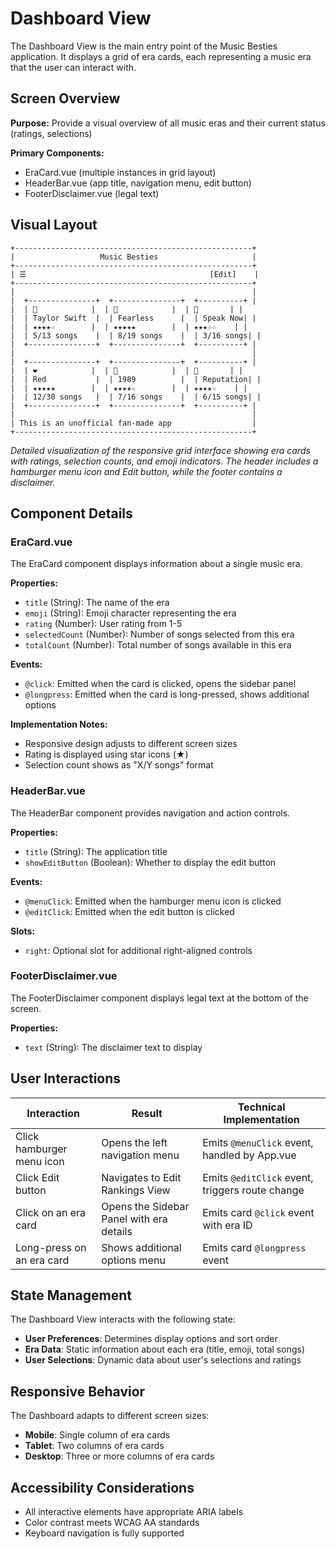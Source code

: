 # Dashboard View

The Dashboard View is the main entry point of the Music Besties application. It displays a grid of era cards, each representing a music era that the user can interact with.

## Screen Overview

**Purpose:** Provide a visual overview of all music eras and their current status (ratings, selections)

**Primary Components:**
- EraCard.vue (multiple instances in grid layout)
- HeaderBar.vue (app title, navigation menu, edit button)
- FooterDisclaimer.vue (legal text)

## Visual Layout

```
+-----------------------------------------------------+
|                   Music Besties                     |
+-----------------------------------------------------+
| ☰                                         [Edit]    |
+-----------------------------------------------------+
|                                                     |
|  +---------------+  +---------------+  +----------+ |
|  | 🤠            |  | 💛            |  | 💜       | |
|  | Taylor Swift  |  | Fearless      |  | Speak Now| |
|  | ★★★★☆        |  | ★★★★★        |  | ★★★☆☆    | |
|  | 5/13 songs    |  | 8/19 songs    |  | 3/16 songs| |
|  +---------------+  +---------------+  +----------+ |
|                                                     |
|  +---------------+  +---------------+  +----------+ |
|  | ❤️            |  | 🌊            |  | 🐍       | |
|  | Red           |  | 1989          |  | Reputation| |
|  | ★★★★★        |  | ★★★★☆        |  | ★★★★☆    | |
|  | 12/30 songs   |  | 7/16 songs    |  | 6/15 songs| |
|  +---------------+  +---------------+  +----------+ |
|                                                     |
| This is an unofficial fan-made app                  |
+-----------------------------------------------------+
```

*Detailed visualization of the responsive grid interface showing era cards with ratings, selection counts, and emoji indicators. The header includes a hamburger menu icon and Edit button, while the footer contains a disclaimer.*

## Component Details

### EraCard.vue

The EraCard component displays information about a single music era.

**Properties:**
- `title` (String): The name of the era
- `emoji` (String): Emoji character representing the era
- `rating` (Number): User rating from 1-5
- `selectedCount` (Number): Number of songs selected from this era
- `totalCount` (Number): Total number of songs available in this era

**Events:**
- `@click`: Emitted when the card is clicked, opens the sidebar panel
- `@longpress`: Emitted when the card is long-pressed, shows additional options

**Implementation Notes:**
- Responsive design adjusts to different screen sizes
- Rating is displayed using star icons (★)
- Selection count shows as "X/Y songs" format

### HeaderBar.vue

The HeaderBar component provides navigation and action controls.

**Properties:**
- `title` (String): The application title
- `showEditButton` (Boolean): Whether to display the edit button

**Events:**
- `@menuClick`: Emitted when the hamburger menu icon is clicked
- `@editClick`: Emitted when the edit button is clicked

**Slots:**
- `right`: Optional slot for additional right-aligned controls

### FooterDisclaimer.vue

The FooterDisclaimer component displays legal text at the bottom of the screen.

**Properties:**
- `text` (String): The disclaimer text to display

## User Interactions

| Interaction | Result | Technical Implementation |
|-------------|--------|--------------------------|
| Click hamburger menu icon | Opens the left navigation menu | Emits `@menuClick` event, handled by App.vue |
| Click Edit button | Navigates to Edit Rankings View | Emits `@editClick` event, triggers route change |
| Click on an era card | Opens the Sidebar Panel with era details | Emits card `@click` event with era ID |
| Long-press on an era card | Shows additional options menu | Emits card `@longpress` event |

## State Management

The Dashboard View interacts with the following state:

- **User Preferences**: Determines display options and sort order
- **Era Data**: Static information about each era (title, emoji, total songs)
- **User Selections**: Dynamic data about user's selections and ratings

## Responsive Behavior

The Dashboard adapts to different screen sizes:
- **Mobile**: Single column of era cards
- **Tablet**: Two columns of era cards
- **Desktop**: Three or more columns of era cards

## Accessibility Considerations

- All interactive elements have appropriate ARIA labels
- Color contrast meets WCAG AA standards
- Keyboard navigation is fully supported
